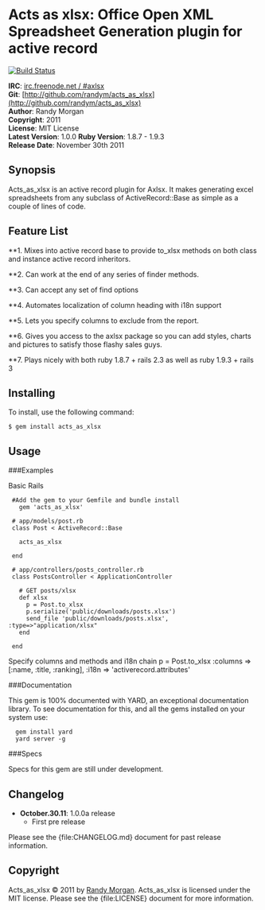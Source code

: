 Acts as xlsx: Office Open XML Spreadsheet Generation plugin for active record
====================================
[![Build Status](https://secure.travis-ci.org/randym/acts_as_xlsx.png)](http://travis-ci.org/randym/acts_as_xlsx/)

**IRC**:          [irc.freenode.net / #axlsx](irc://irc.freenode.net/axlsx)    
**Git**:          [http://github.com/randym/acts_as_xlsx](http://github.com/randym/acts_as_xlsx)   
**Author**:       Randy Morgan   
**Copyright**:    2011      
**License**:      MIT License      
**Latest Version**: 1.0.0
**Ruby Version**: 1.8.7 - 1.9.3  
**Release Date**: November 30th 2011     

Synopsis
--------

Acts_as_xlsx is an active record plugin for Axlsx. It makes generating excel spreadsheets from any subclass of ActiveRecord::Base as simple as a couple of lines of code.

Feature List
------------
                                                                              
**1. Mixes into active record base to provide to_xlsx methods on both class and instance active record inheritors.

**2. Can work at the end of any series of finder methods.
                                                         
**3. Can accept any set of find options                     

**4. Automates localization of column heading with i18n support

**5. Lets you specify columns to exclude from the report.

**6. Gives you access to the axlsx package so you can add styles, charts and pictures to satisfy those flashy sales guys.

**7. Plays nicely with both ruby 1.8.7 + rails 2.3 as well as ruby 1.9.3 + rails 3

Installing
----------

To install, use the following command:

    $ gem install acts_as_xlsx
    
Usage
-----

###Examples

Basic Rails 

     #Add the gem to your Gemfile and bundle install
       gem 'acts_as_xlsx'

     # app/models/post.rb
     class Post < ActiveRecord::Base
     
       acts_as_xlsx

     end

     # app/controllers/posts_controller.rb
     class PostsController < ApplicationController

       # GET posts/xlsx     
       def xlsx
         p = Post.to_xlsx
         p.serialize('public/downloads/posts.xlsx')
         send_file 'public/downloads/posts.xlsx', :type=>"application/xlsx"
       end

     end

Specify columns and methods and i18n chain
	p = Post.to_xlsx :columns => [:name, :title, :ranking], :i18n => 'activerecord.attributes'

###Documentation

This gem is 100% documented with YARD, an exceptional documentation library. To see documentation for this, and all the gems installed on your system use:

      gem install yard
      yard server -g


###Specs

Specs for this gem are still under development.
 
Changelog
---------
- **October.30.11**: 1.0.0a release
  - First pre release
 
Please see the {file:CHANGELOG.md} document for past release information.


Copyright
---------

Acts_as_xlsx &copy; 2011 by [Randy Morgan](mailto:digial.ipseity@gmail.com). Acts_as_xlsx is 
licensed under the MIT license. Please see the {file:LICENSE} document for more information.
